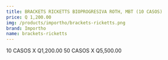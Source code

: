 ```yaml
---
title: BRACKETS RICKETTS BIOPROGRESIVA ROTH, MBT (10 CASOS)
price: Q 1,200.00
img: /products/importho/brackets-ricketts.png
brand: Importho
name: brackets-ricketts
---
```


10 CASOS X Q1,200.00
50 CASOS X Q5,500.00
